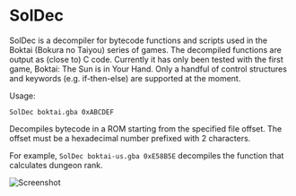 # SolDec
SolDec is a decompiler for bytecode functions and scripts used in the Boktai (Bokura no Taiyou) series of games. The decompiled functions are output as (close to) C code. Currently it has only been tested with the first game, Boktai: The Sun is in Your Hand. Only a handful of control structures and keywords (e.g. if-then-else) are supported at the moment.

Usage:
```
SolDec boktai.gba 0xABCDEF
```
Decompiles bytecode in a ROM starting from the specified file offset. The offset must be a hexadecimal number prefixed with 2 characters.

For example, `SolDec boktai-us.gba 0xE58B5E` decompiles the function that calculates dungeon rank.

![Screenshot](https://i.imgur.com/U9YfMwu.png)
